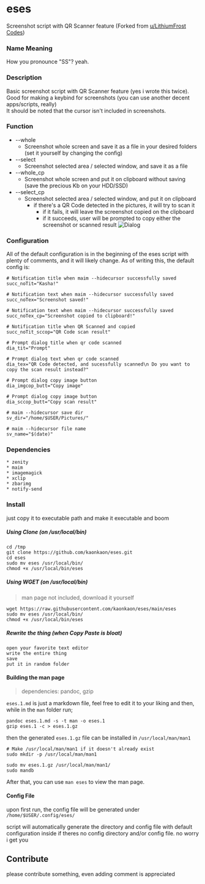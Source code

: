 # eses
Screenshot script with QR Scanner feature (Forked from [u/LithiumFrost](https://www.reddit.com/r/unixporn/comments/p0md2y/oc_scan_a_qr_code_with_a_keyboard_shortcut/) [Codes](https://github.com/jayden-chan/dotfiles/blob/7f4ab0257604a52b3f5befe73cf21a5f95a19f54/scripts/screenshot.sh#L13))

### Name Meaning
How you pronounce "SS"? yeah.

### Description
Basic screenshot script with QR Scanner feature (yes i wrote this twice). Good for making a keybind for screenshots (you can use another decent apps/scripts, really)  
It should be noted that the cursor isn't included in screenshots.

### Function
* --whole
	* Screenshot whole screen and save it as a file in your desired folders (set it yourself by changing the config)
* --select
	* Screenshot selected area / selected window, and save it as a file
* --whole_cp
	* Screenshot whole screen and put it on clipboard without saving (save the precious Kb on your HDD/SSD)
* --select_cp
	* Screenshot selected area / selected window, and put it on clipboard
		* if there's a QR Code detected in the pictures, it will try to scan it
			* if it fails, it will leave the screenshot copied on the clipboard
			* if it succeeds, user will be prompted to copy either the screenshot or scanned result
			 ![Dialog](https://github.com/kaonkaon/eses/blob/main/me%20when%20dialog.png?raw=true)
			 
### Configuration
All of the default configuration is in the beginning of the eses script with plenty of comments, and it will likely change. As of writing this, the default config is:

```
# Notification title when maim --hidecursor successfully saved
succ_noTit="Kasha!"

# Notification text when maim --hidecursor successfully saved
succ_noTex="Screenshot saved!"

# Notification text when maim --hidecursor successfully saved
succ_noTex_cp="Screenshot copied to clipboard!"

# Notification title when QR Scanned and copied
succ_noTit_sccop="QR Code scan result"

# Prompt dialog title when qr code scanned
dia_tit="Prompt"

# Prompt dialog text when qr code scanned
dia_tex="QR Code detected, and sucessfully scanned\n Do you want to copy the scan result instead?"

# Prompt dialog copy image button
dia_imgcop_butt="Copy image"

# Prompt dialog copy image button
dia_sccop_butt="Copy scan result"

# maim --hidecursor save dir
sv_dir="/home/$USER/Pictures/"

# maim --hidecursor file name
sv_name="$(date)"
```

### Dependencies
```
* zenity
* maim
* imagemagick
* xclip
* zbarimg
* notify-send
```

### Install
just copy it to executable path and make it executable and boom 

##### Using Clone (on /usr/local/bin)
```
cd /tmp
git clone https://github.com/kaonkaon/eses.git
cd eses
sudo mv eses /usr/local/bin/
chmod +x /usr/local/bin/eses
```
##### Using WGET (on /usr/local/bin)
> man page not included, download it yourself
```
wget https://raw.githubusercontent.com/kaonkaon/eses/main/eses
sudo mv eses /usr/local/bin/
chmod +x /usr/local/bin/eses
```
##### Rewrite the thing (when Copy Paste is bloat)
```
open your favorite text editor
write the entire thing
save
put it in random folder
```

#### Building the man page
> dependencies: pandoc, gzip

`eses.1.md` is just a markdown file, feel free to edit it to your liking and then, while in the `man` folder run;
```
pandoc eses.1.md -s -t man -o eses.1	
gzip eses.1 -c > eses.1.gz
```
then the generated `eses.1.gz` file can be installed in `/usr/local/man/man1`  
```
# Make /usr/local/man/man1 if it doesn't already exist
sudo mkdir -p /usr/local/man/man1

sudo mv eses.1.gz /usr/local/man/man1/
sudo mandb
```
After that, you can use `man eses` to view the man page.

#### Config File
upon first run, the config file will be generated under `/home/$USER/.config/eses/`

script will automatically generate the directory and config file with default configuration inside if theres no config directory and/or config file. no worry i get you 


## Contribute
please contribute something, even adding comment is appreciated
